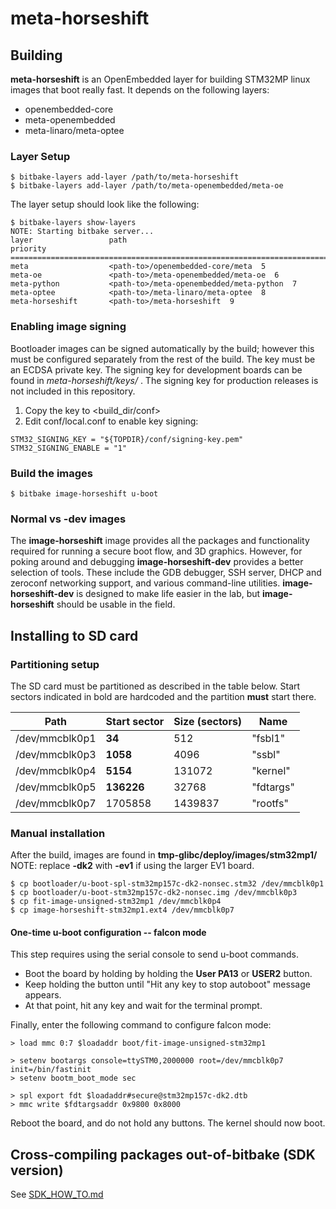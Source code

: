 # meta-horseshift

## Building

**meta-horseshift** is an OpenEmbedded layer for building STM32MP linux images
that boot really fast. It depends on the following layers:

 * openembedded-core
 * meta-openembedded
 * meta-linaro/meta-optee

### Layer Setup

	$ bitbake-layers add-layer /path/to/meta-horseshift
	$ bitbake-layers add-layer /path/to/meta-openembedded/meta-oe

The layer setup should look like the following:

	$ bitbake-layers show-layers
	NOTE: Starting bitbake server...
	layer                 path                                      priority
	==========================================================================
	meta                  <path-to>/openembedded-core/meta  5
	meta-oe               <path-to>/meta-openembedded/meta-oe  6
	meta-python           <path-to>/meta-openembedded/meta-python  7
	meta-optee            <path-to>/meta-linaro/meta-optee  8
	meta-horseshift       <path-to>/meta-horseshift  9

### Enabling image signing

Bootloader images can be signed automatically by the build; however this must
be configured separately from the rest of the build. The key must be an ECDSA
private key. The signing key for development boards can be found in
_meta-horseshift/keys/_ . The signing key for production releases is not
included in this repository.

  1. Copy the key to <build_dir/conf>
  2. Edit conf/local.conf to enable key signing:

	STM32_SIGNING_KEY = "${TOPDIR}/conf/signing-key.pem"
	STM32_SIGNING_ENABLE = "1"

### Build the images

	$ bitbake image-horseshift u-boot

### Normal vs -dev images

The __image-horseshift__ image provides all the packages and functionality
required for running a secure boot flow, and 3D graphics. However, for poking
around and debugging __image-horseshift-dev__ provides a better selection of
tools. These include the GDB debugger, SSH server, DHCP and zeroconf networking
support, and various command-line utilities. __image-horseshift-dev__ is
designed to make life easier in the lab, but  __image-horseshift__ should be
usable in the field.


## Installing to SD card

### Partitioning setup

The SD card must be partitioned as described in the table below. Start sectors
indicated in bold are hardcoded and the partition __must__ start there.

| Path           | Start sector      | Size (sectors)   | Name      |
|----------------|-------------------|------------------|-----------|
| /dev/mmcblk0p1 |            **34** |              512 | "fsbl1"   |
| /dev/mmcblk0p3 |          **1058** |             4096 | "ssbl"    |
| /dev/mmcblk0p4 |          **5154** |           131072 | "kernel"  |
| /dev/mmcblk0p5 |        **136226** |            32768 | "fdtargs" |
| /dev/mmcblk0p7 |           1705858 |          1439837 | "rootfs"  |

### Manual installation

After the build, images are found in __tmp-glibc/deploy/images/stm32mp1/__
NOTE: replace __-dk2__ with __-ev1__ if using the larger EV1 board.

	$ cp bootloader/u-boot-spl-stm32mp157c-dk2-nonsec.stm32 /dev/mmcblk0p1
	$ cp bootloader/u-boot-stm32mp157c-dk2-nonsec.img /dev/mmcblk0p3
	$ cp fit-image-unsigned-stm32mp1 /dev/mmcblk0p4
	$ cp image-horseshift-stm32mp1.ext4 /dev/mmcblk0p7

#### One-time u-boot configuration -- falcon mode

This step requires using the serial console to send u-boot commands.

 * Boot the board by holding by holding the __User PA13__ or __USER2__ button.
 * Keep holding the button until "Hit any key to stop autoboot" message appears.
 * At that point, hit any key and wait for the terminal prompt.

Finally, enter the following command to configure falcon mode:

	> load mmc 0:7 $loadaddr boot/fit-image-unsigned-stm32mp1

	> setenv bootargs console=ttySTM0,2000000 root=/dev/mmcblk0p7 init=/bin/fastinit
	> setenv bootm_boot_mode sec

	> spl export fdt $loadaddr#secure@stm32mp157c-dk2.dtb
	> mmc write $fdtargsaddr 0x9800 0x8000

Reboot the board, and do not hold any buttons. The kernel should now boot.


## Cross-compiling packages out-of-bitbake (SDK version)

See [SDK_HOW_TO.md](SDK_HOW_TO.md)
